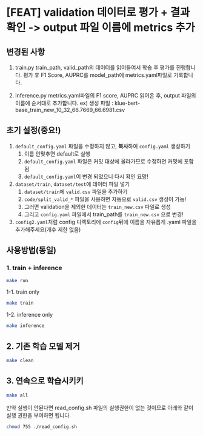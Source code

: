 # [FEAT] validation 데이터로 평가 + 결과 확인 -> output 파일 이름에 metrics 추가

## 변경된 사항

1. train.py
train_path, valid_path의 데이터를 읽어들여서 학습 후 평가를 진행합니다. 평가 후 F1 Score, AUPRC를 model_path에 metrics.yaml파일로 기록합니다.

2. inference.py
metrics.yaml파일의 F1 score, AUPRC 읽어온 후, output 파일의 이름에 순서대로 추가합니다.
  ex) 생성 파일 : klue-bert-base_train_new_10_32_66.7669_66.6981.csv


## 초기 설정(중요!)

1. `default_config.yaml` 파일을 수정하지 않고, **복사**하여 `config.yaml` 생성하기
    1. 이름 안맞추면 default로 실행
    2. `default_config.yaml` 파일은 커밋 대상에 올라가므로 수정하면 커밋에 포함됨
    3. `default_config.yaml`이 변경 되었으니 다시 확인 요망!
2. `dataset/train`, `dataset/test`에 데이터 파일 넣기
   1. `dataset/train`에 `valid.csv` 파일을 추가하기
   2. `code/split_valid_*` 파일을 사용하면 자동으로 `valid.csv` 생성이 가능!
   3. 그러면 validation을 제외한 데이터는 `train_new.csv` 파일로 생성
   4. 그리고 `config.yaml` 파일에서 train_path를 `train_new.csv` 으로 변경!
4. `config2.yaml`처럼 config 디렉토리에 `config`뒤에 이름을 자유롭게 .yaml 파일을 추가해주세요(개수 제한 없음)

## 사용방법(동일)

### 1. train + inference

```bash
make run
```

1-1. train only

```bash
make train
```

1-2. inference only

```bash
make inference
```

## 2. 기존 학습 모델 제거

```bash
make clean
```

## 3. 연속으로 학습시키키
```bash
make all
```

만약 실행이 안된다면 read_config.sh 파일의 실행권한이 없는 것이므로 아래와 같이 실행 권한을 부여하면 됩니다.
```bash
chmod 755 ./read_config.sh
```
